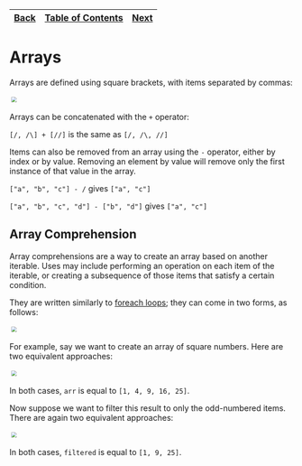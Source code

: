 [Back](03strings.md) | [Table of Contents](tableofcontents.md) | [Next](05tables.md)
---                  | ---                                     | ---

# Arrays

Arrays are defined using square brackets, with items separated by commas:

<p align="left">
    <img src="/images/07array.png" style="transform: scale(0.6)">
</p>

Arrays can be concatenated with the `+` operator:

`[/, /\] + [//]` is the same as `[/, /\, //]`

Items can also be removed from an array using the `-` operator, either by index or by value. Removing an element by value will remove only the first instance of that value in the array.

`["a", "b", "c"] - /` gives `["a", "c"]`

`["a", "b", "c", "d"] - ["b", "d"]` gives `["a", "c"]`

## Array Comprehension

Array comprehensions are a way to create an array based on another iterable.
Uses may include performing an operation on each item of the iterable, or creating a subsequence of those items that satisfy a certain condition.

They are written similarly to [foreach loops](09controlflow.md#foreach-loop); they can come in two forms, as follows:

<p align="left">
    <img src="/images/08arraycomprehension.png" style="transform: scale(0.6)">
</p>

For example, say we want to create an array of square numbers.
Here are two equivalent approaches:

<p align="left">
    <img src="/images/09arraycomprehension.png" style="transform: scale(0.6)">
</p>

In both cases, `arr` is equal to `[1, 4, 9, 16, 25]`.

Now suppose we want to filter this result to only the odd-numbered items.
There are again two equivalent approaches:

<p align="left">
    <img src="/images/10arraycomprehension.png" style="transform: scale(0.6)">
</p>

In both cases, `filtered` is equal to `[1, 9, 25]`.
